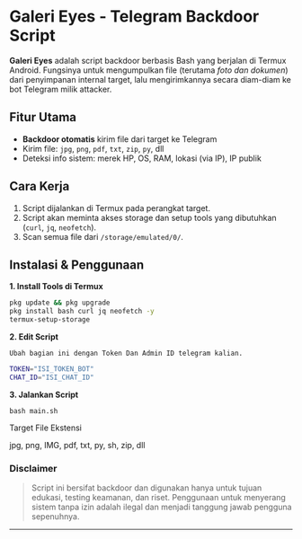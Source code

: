 
# Galeri Eyes - Telegram Backdoor Script

**Galeri Eyes** adalah script backdoor berbasis Bash yang berjalan di Termux Android. Fungsinya untuk mengumpulkan file (terutama *foto dan dokumen*) dari penyimpanan internal target, lalu mengirimkannya secara diam-diam ke bot Telegram milik attacker.

## Fitur Utama

- **Backdoor otomatis** kirim file dari target ke Telegram
- Kirim file: `jpg`, `png`, `pdf`, `txt`, `zip`, `py`, dll
- Deteksi info sistem: merek HP, OS, RAM, lokasi (via IP), IP publik

## Cara Kerja

1. Script dijalankan di Termux pada perangkat target.
2. Script akan meminta akses storage dan setup tools yang dibutuhkan (`curl`, `jq`, `neofetch`).
3. Scan semua file dari `/storage/emulated/0/`.

## Instalasi & Penggunaan

**1. Install Tools di Termux**

```bash
pkg update && pkg upgrade
pkg install bash curl jq neofetch -y
termux-setup-storage
```

**2. Edit Script**

`Ubah bagian ini dengan Token Dan Admin ID telegram kalian.`
```bash
TOKEN="ISI_TOKEN_BOT"
CHAT_ID="ISI_CHAT_ID"
```

**3. Jalankan Script**

```
bash main.sh
```
Target File Ekstensi

jpg, png, IMG, pdf, txt, py, sh, zip, dll


### **Disclaimer**
> Script ini bersifat backdoor dan digunakan hanya untuk tujuan edukasi, testing keamanan, dan riset. Penggunaan untuk menyerang sistem tanpa izin adalah ilegal dan menjadi tanggung jawab pengguna sepenuhnya.




---

